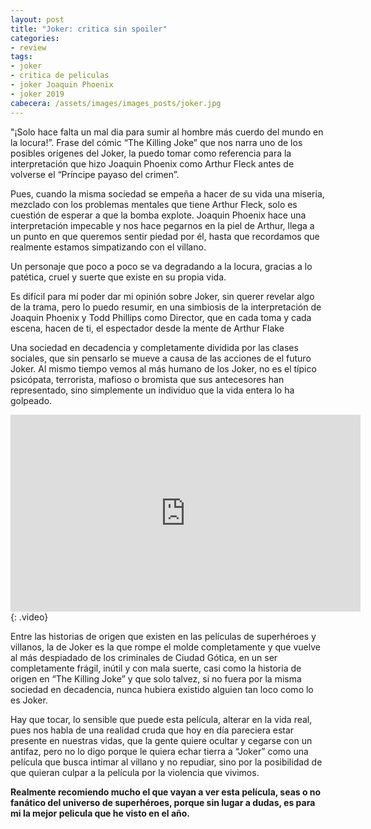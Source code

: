 ```yaml
---
layout: post
title: "Joker: critica sin spoiler"
categories:
- review
tags: 
- joker
- critica de peliculas
- joker Joaquin Phoenix
- joker 2019
cabecera: /assets/images/images_posts/joker.jpg
---
```

"¡Solo hace falta un mal dia para sumir al hombre más cuerdo del mundo en la locura!”. Frase del cómic “The Killing Joke” que nos narra uno de los posibles orígenes del Joker, la puedo tomar como referencia para la interpretación que hizo Joaquin Phoenix como Arthur Fleck antes de volverse el “Príncipe payaso del crimen”.

Pues, cuando la misma sociedad se empeña a hacer de su vida una miseria, mezclado con los problemas mentales que tiene Arthur Fleck, solo es cuestión de esperar a que la bomba explote. Joaquin Phoenix hace una interpretación impecable y nos hace pegarnos en la piel de Arthur, llega a un punto en que queremos sentir piedad por él, hasta que recordamos que realmente estamos simpatizando con el villano. 

Un personaje que poco a poco se va degradando a la locura, gracias a lo patética, cruel y suerte que existe en su propia vida.

Es difícil para mí poder dar mi opinión sobre Joker, sin querer revelar algo de la trama, pero lo puedo resumir, en una simbiosis de la interpretación de Joaquin Phoenix y Todd Phillips como Director, que en cada toma y cada escena, hacen de ti, el espectador desde la mente de Arthur Flake

Una sociedad en decadencia y completamente dividida por las clases sociales, que sin pensarlo se mueve a causa de las acciones de el futuro Joker. Al mismo tiempo vemos al más humano de los Joker, no es el típico psicópata, terrorista, mafioso o bromista que sus antecesores han representado, sino simplemente un individuo que la vida entera lo ha golpeado.

<iframe width="560" height="315" src="https://www.youtube.com/embed/Ma1arYS5hEc" frameborder="0" allow="accelerometer; autoplay; encrypted-media; gyroscope; picture-in-picture" allowfullscreen></iframe>
{: .video}

Entre las historias de origen que existen en las películas de superhéroes y villanos, la de Joker es la que rompe el molde completamente y que vuelve al más despiadado de los criminales de Ciudad Gótica, en un ser completamente frágil, inútil y con mala suerte, casi como la historia de origen en “The Killing Joke” y que solo talvez, si no fuera por la misma sociedad en decadencia, nunca hubiera existido alguien tan loco como lo es Joker.

Hay que tocar, lo sensible que puede esta película, alterar en la vida real, pues nos habla de una realidad cruda que hoy en día pareciera estar presente en nuestras vidas, que la gente quiere ocultar y cegarse con un antifaz, pero no lo digo porque le quiera echar tierra a “Joker” como una película que busca intimar al villano y no repudiar, sino por la posibilidad de que quieran culpar a la película por la violencia que vivimos.

**Realmente recomiendo mucho el que vayan a ver esta película, seas o no fanático del universo de superhéroes, porque sin lugar a dudas, es para mi la mejor pelicula que he visto en el año.**

